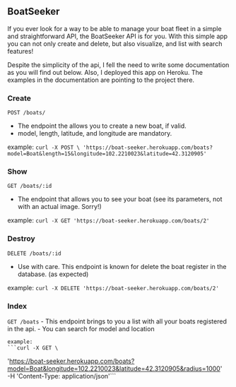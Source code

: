 ## BoatSeeker

If you ever look for a way to be able to manage your boat fleet in a simple and straightforward API, the BoatSeeker API is for you.
With this simple app you can not only create and delete, but also visualize, and list with search features!

Despite the simplicity of the api, I fell the need to write some documentation as you will find out below.
Also, I deployed this app on Heroku. The examples in the documentation are pointing to the project there.

### Create

`POST /boats/`

- The endpoint the allows you to create a new boat, if valid.
- model, length, latitude, and longitude are mandatory.

example:
`curl -X POST \ 'https://boat-seeker.herokuapp.com/boats?model=Boat&length=15&longitude=102.2210023&latitude=42.3120905'`

### Show

`GET /boats/:id`

- The endpoint that allows you to see your boat (see its parameters, not with an actual image. Sorry!)

example:
`curl -X GET 'https://boat-seeker.herokuapp.com/boats/2'`

### Destroy

`DELETE /boats/:id`

- Use with care. This endpoint is known for delete the boat register in the database. (as expected)

example:
`curl -X DELETE 'https://boat-seeker.herokuapp.com/boats/2'`

### Index

`GET /boats` - This endpoint brings to you a list with all your boats registered in the api. - You can search for model and location

    example:
    ```curl -X GET \

'https://boat-seeker.herokuapp.com/boats?model=Boat&longitude=102.2210023&latitude=42.3120905&radius=1000' \
 -H 'Content-Type: application/json'```
